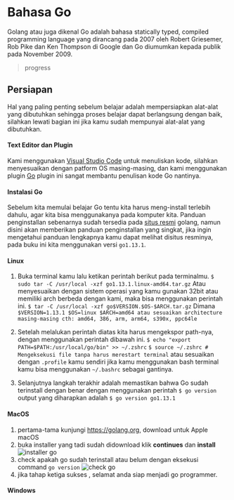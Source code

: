 # Bahasa Go

Golang atau juga dikenal Go adalah bahasa statically typed, compiled programming language yang dirancang pada 2007 oleh Robert Griesemer, Rob Pike dan Ken Thompson di Google dan Go diumumkan kepada publik pada November 2009.

> progress

## Persiapan

Hal yang paling penting sebelum belajar adalah mempersiapkan alat-alat yang dibutuhkan
sehingga proses belajar dapat berlangsung dengan baik, silahkan lewati bagian ini jika kamu
sudah mempunyai alat-alat yang dibutuhkan.

#### Text Editor dan Plugin

Kami menggunakan [Visual Studio Code](https://code.visualstudio.com/download) untuk menuliskan kode, silahkan menyesuaikan dengan patform OS masing-masing, dan kami menggunakan plugin [Go](https://marketplace.visualstudio.com/items?itemName=ms-vscode.Go) plugin ini sangat membantu penulisan kode Go nantinya.

#### Instalasi Go

Sebelum kita memulai belajar Go tentu kita harus meng-install terlebih dahulu, agar kita bisa menggunakanya pada komputer kita. Panduan penginstallan sebenarnya sudah tersedia pada [situs resmi](https://golang.org/doc/install) golang, namun disini akan memberikan panduan penginstallan yang singkat, jika ingin mengetahui panduan lengkapnya kamu dapat melihat disitus resminya, pada buku ini kita menggunakan versi `go1.13.1`.

#### Linux

1. Buka terminal kamu lalu ketikan perintah berikut pada terminalmu.
   `$ sudo tar -C /usr/local -xzf go1.13.1.linux-amd64.tar.gz`
   Atau menyesuaikan dengan sistem operasi yang kamu gunakan 32bit atau memiliki arch berbeda dengan kami, maka bisa menggunakan perintah ini.
   `$ tar -C /usr/local -xzf go$VERSION.$OS-$ARCH.tar.gz`
   Dimana `$VERSION=1.13.1 $OS=linux $ARCH=amd64 atau sesuaikan architecture masing-masing cth: amd64, 386, arm, arm64, s390x, ppc64le`

2. Setelah melalukan perintah diatas kita harus mengekspor path-nya, dengan menggunakan perintah dibawah ini.
   `$ echo "export PATH=$PATH:/usr/local/go/bin" >> ~/.zshrc`
   `$ source ~/.zshrc # Mengeksekusi file tanpa harus merestart terminal`
   atau sesuaikan dengan `.profile` kamu sendiri jika kamu menggunakan bash terminal kamu bisa menggunakan `~/.bashrc` sebagai gantinya.

3. Selanjutnya langkah terakhir adalah memastikan bahwa Go sudah terinstall dengan benar dengan menggunakan perintah `$ go version` output yang diharapkan adalah `$ go version go1.13.1`

#### MacOS

1. pertama-tama kunjungi https://golang.org, download untuk Apple macOS
2. buka installer yang tadi sudah didownload klik **continues** dan **install**
![installer go](https://i.imgur.com/lk8lwQ3.png)
3. check apakah go sudah terinstall atau belum dengan eksekusi command `go version`
![check go](https://i.imgur.com/6Glg32N.png)
4. jika tahap ketiga sukses , selamat anda siap menjadi go programmer.

#### Windows
